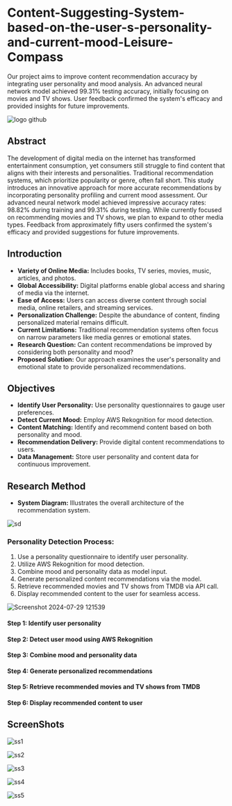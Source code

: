 # Content-Suggesting-System-based-on-the-user-s-personality-and-current-mood-Leisure-Compass
Our project aims to improve content recommendation accuracy by integrating user personality and mood analysis. An advanced neural network model achieved 99.31% testing accuracy, initially focusing on movies and TV shows. User feedback confirmed the system's efficacy and provided insights for future improvements.

![logo github](https://github.com/user-attachments/assets/99b13e52-1e52-4a91-aac0-494adc8eeff3)


## Abstract
The development of digital media on the internet has transformed entertainment consumption, yet consumers still struggle to find content that aligns with their interests and personalities. Traditional recommendation systems, which prioritize popularity or genre, often fall short. This study introduces an innovative approach for more accurate recommendations by incorporating personality profiling and current mood assessment. Our advanced neural network model achieved impressive accuracy rates: 98.82% during training and 99.31% during testing. While currently focused on recommending movies and TV shows, we plan to expand to other media types. Feedback from approximately fifty users confirmed the system's efficacy and provided suggestions for future improvements.

## Introduction

- **Variety of Online Media:** Includes books, TV series, movies, music, articles, and photos.
- **Global Accessibility:** Digital platforms enable global access and sharing of media via the internet.
- **Ease of Access:** Users can access diverse content through social media, online retailers, and streaming services.
- **Personalization Challenge:** Despite the abundance of content, finding personalized material remains difficult.
- **Current Limitations:** Traditional recommendation systems often focus on narrow parameters like media genres or emotional states.
- **Research Question:** Can content recommendations be improved by considering both personality and mood?
- **Proposed Solution:** Our approach examines the user's personality and emotional state to provide personalized recommendations.


## Objectives

- **Identify User Personality:** Use personality questionnaires to gauge user preferences.
- **Detect Current Mood:** Employ AWS Rekognition for mood detection.
- **Content Matching:** Identify and recommend content based on both personality and mood.
- **Recommendation Delivery:** Provide digital content recommendations to users.
- **Data Management:** Store user personality and content data for continuous improvement.

## Research Method

- **System Diagram:** Illustrates the overall architecture of the recommendation system.

![sd](https://github.com/user-attachments/assets/9f6e2c18-50b9-48e0-81da-49e6a92fe636)

### Personality Detection Process:
1. Use a personality questionnaire to identify user personality.
2. Utilize AWS Rekognition for mood detection.
3. Combine mood and personality data as model input.
4. Generate personalized content recommendations via the model.
5. Retrieve recommended movies and TV shows from TMDB via API call.
6. Display recommended content to the user for seamless access.


![Screenshot 2024-07-29 121539](https://github.com/user-attachments/assets/9e6ca79d-fdf0-492f-8c53-c3c2254a6022)



#### Step 1: Identify user personality

#### Step 2: Detect user mood using AWS Rekognition

#### Step 3: Combine mood and personality data

#### Step 4: Generate personalized recommendations

#### Step 5: Retrieve recommended movies and TV shows from TMDB

#### Step 6: Display recommended content to user


## ScreenShots

![ss1 ](https://github.com/user-attachments/assets/070c3e77-f865-4411-b0dc-b1b78b9cc222)

![ss2](https://github.com/user-attachments/assets/6a14f785-fc3e-4e42-afa2-27848ffd8027)

![ss3](https://github.com/user-attachments/assets/1174454c-b449-4465-8c7c-287d4a65e809)

![ss4](https://github.com/user-attachments/assets/4ddc9a79-7066-485b-80f0-2f64ccf6bdae)

![ss5](https://github.com/user-attachments/assets/a330f69f-c16c-4100-ae5a-bee8cde2b0d2)


